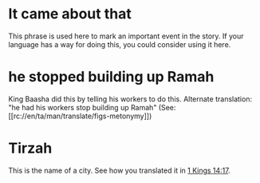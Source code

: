 # It came about that

This phrase is used here to mark an important event in the story. If your language has a way for doing this, you could consider using it here.

# he stopped building up Ramah

King Baasha did this by telling his workers to do this. Alternate translation: "he had his workers stop building up Ramah" (See: [[rc://en/ta/man/translate/figs-metonymy]])

# Tirzah

This is the name of a city. See how you translated it in [1 Kings 14:17](../14/17.md).

